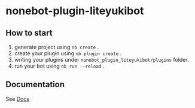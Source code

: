 # nonebot-plugin-liteyukibot

## How to start

1. generate project using `nb create` .
2. create your plugin using `nb plugin create` .
3. writing your plugins under `nonebot_plugin_liteyukibot/plugins` folder.
4. run your bot using `nb run --reload` .

## Documentation

See [Docs](https://nonebot.dev/)
